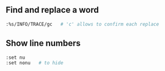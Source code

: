 ## Find and replace a word 
```sh
:%s/INFO/TRACE/gc   # 'c' allows to confirm each replace
```

## Show line numbers
```sh
:set nu 
:set nonu   # to hide
```
